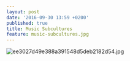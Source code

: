 ```yaml
---
layout: post
date: '2016-09-30 13:59 +0200'
published: true
title: Music Subcultures
feature: music-subcultures.jpg
---
```

![ee3027d49e388a391548d5deb2182d54.jpg]({{site.baseurl}}/assets/images/posts/ee3027d49e388a391548d5deb2182d54.jpg)

